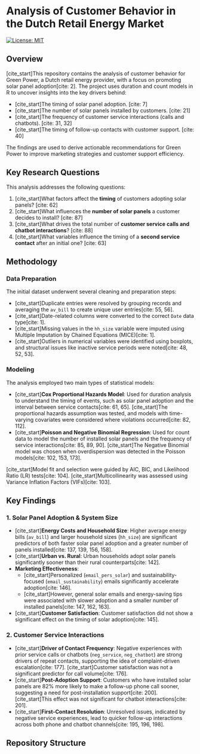 # Analysis of Customer Behavior in the Dutch Retail Energy Market

[![License: MIT](https://img.shields.io/badge/License-MIT-yellow.svg)](https://opensource.org/licenses/MIT)

## Overview

[cite_start]This repository contains the analysis of customer behavior for Green Power, a Dutch retail energy provider, with a focus on promoting solar panel adoption[cite: 2]. The project uses duration and count models in R to uncover insights into the key drivers behind:
* [cite_start]The timing of solar panel adoption. [cite: 7]
* [cite_start]The number of solar panels installed by customers. [cite: 21]
* [cite_start]The frequency of customer service interactions (calls and chatbots). [cite: 31, 32]
* [cite_start]The timing of follow-up contacts with customer support. [cite: 40]

The findings are used to derive actionable recommendations for Green Power to improve marketing strategies and customer support efficiency.

## Key Research Questions

This analysis addresses the following questions:
1.  [cite_start]What factors affect the **timing** of customers adopting solar panels? [cite: 62]
2.  [cite_start]What influences the **number of solar panels** a customer decides to install? [cite: 87]
3.  [cite_start]What drives the total number of **customer service calls and chatbot interactions**? [cite: 88]
4.  [cite_start]What variables influence the timing of a **second service contact** after an initial one? [cite: 63]

## Methodology

### Data Preparation
The initial dataset underwent several cleaning and preparation steps:
* [cite_start]Duplicate entries were resolved by grouping records and averaging the `av_bill` to create unique user entries[cite: 55, 56].
* [cite_start]Date-related columns were converted to the correct `Date` data type[cite: 1].
* [cite_start]Missing values in the `hh_size` variable were imputed using Multiple Imputation by Chained Equations (MICE)[cite: 1].
* [cite_start]Outliers in numerical variables were identified using boxplots, and structural issues like inactive service periods were noted[cite: 48, 52, 53].

### Modeling
The analysis employed two main types of statistical models:

* [cite_start]**Cox Proportional Hazards Model**: Used for duration analysis to understand the timing of events, such as solar panel adoption and the interval between service contacts[cite: 61, 65]. [cite_start]The proportional hazards assumption was tested, and models with time-varying covariates were considered where violations occurred[cite: 82, 112].
* [cite_start]**Poisson and Negative Binomial Regression**: Used for count data to model the number of installed solar panels and the frequency of service interactions[cite: 85, 89, 90]. [cite_start]The Negative Binomial model was chosen when overdispersion was detected in the Poisson models[cite: 102, 153, 173].

[cite_start]Model fit and selection were guided by AIC, BIC, and Likelihood Ratio (LR) tests[cite: 104]. [cite_start]Multicollinearity was assessed using Variance Inflation Factors (VIFs)[cite: 103].

## Key Findings

### 1. Solar Panel Adoption & System Size
* [cite_start]**Energy Costs and Household Size**: Higher average energy bills (`av_bill`) and larger household sizes (`hh_size`) are significant predictors of both faster solar panel adoption and a greater number of panels installed[cite: 137, 139, 156, 158].
* [cite_start]**Urban vs. Rural**: Urban households adopt solar panels significantly sooner than their rural counterparts[cite: 142].
* **Marketing Effectiveness**:
    * [cite_start]Personalized (`email_pers_solar`) and sustainability-focused (`email_sustainability`) emails significantly accelerate adoption[cite: 146].
    * [cite_start]However, general solar emails and energy-saving tips were associated with slower adoption and a smaller number of installed panels[cite: 147, 162, 163].
* [cite_start]**Customer Satisfaction**: Customer satisfaction did not show a significant effect on the timing of solar adoption[cite: 145].

### 2. Customer Service Interactions
* [cite_start]**Driver of Contact Frequency**: Negative experiences with prior service calls or chatbots (`neg_service`, `neg_chatbot`) are strong drivers of repeat contacts, supporting the idea of complaint-driven escalation[cite: 177]. [cite_start]Customer satisfaction was not a significant predictor for call volume[cite: 176].
* [cite_start]**Post-Adoption Support**: Customers who have installed solar panels are 82% more likely to make a follow-up phone call sooner, suggesting a need for post-installation support[cite: 200]. [cite_start]This effect was not significant for chatbot interactions[cite: 201].
* [cite_start]**First-Contact Resolution**: Unresolved issues, indicated by negative service experiences, lead to quicker follow-up interactions across both phone and chatbot channels[cite: 195, 196, 198].

## Repository Structure
